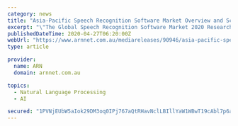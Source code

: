 ```yaml
---
category: news
title: "Asia-Pacific Speech Recognition Software Market Overview and Scope 2020 to 2025"
excerpt: "\"The Global Speech Recognition Software Market 2020 Research Report investigates the industry thoroughly and offers a complete study on Speech Recognition Software volume, market Share, market Trends,"
publishedDateTime: 2020-04-27T06:20:00Z
webUrl: "https://www.arnnet.com.au/mediareleases/90946/asia-pacific-speech-recognition-software-market/"
type: article

provider:
  name: ARN
  domain: arnnet.com.au

topics:
  - Natural Language Processing
  - AI

secured: "1PVNjEUbW5aIok29DM3oq0IPj767aQtRHavNclLBIllYaW1WBwT19cAbl7p6aZtPce8dtMswQ9ozub1NB9y/awnSajizx9Fob5s26w1snEsLMhAQvkwq5hD8NL+6A/R34PaJ2FvFMmculVzys4+ttT1A5TNLDxtfcrRukXzNbhdpIF2VRicJsZmEpCs6CGxIh6xfVN5GvDybFawCqIoXmqSJqvcVx3HmfICeaBmrpzI/Y6wl/8lvsGbRmv3u+5VgYqivkcRM9NSWCWxwrkLsEG51E05EaZk2PrPsEdcdkxlICIkeeBPNdsE2GMhJ1Qoe;j0hBmHwuQr/8tPJcZEEnnA=="
---
```


